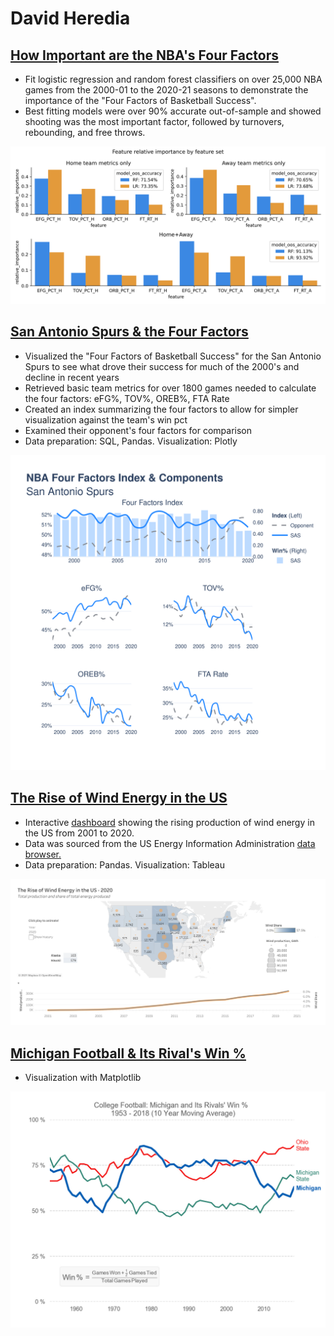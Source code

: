 # David Heredia

## [How Important are the NBA's Four Factors](https://github.com/david-heredia/portfolio-projects/tree/main/nba-factors-weights-analysis)
- Fit logistic regression and random forest classifiers on over 25,000 NBA games from the 2000-01 to the 2020-21 seasons to demonstrate the importance of the "Four Factors of Basketball Success".
- Best fitting models were over 90% accurate out-of-sample and showed shooting was the most important factor, followed by turnovers, rebounding, and free throws.

![](/nba-factors-weights-analysis/relimp.svg)

## [San Antonio Spurs & the Four Factors](https://github.com/david-heredia/portfolio-projects/tree/main/nba-four-factors)
- Visualized the "Four Factors of Basketball Success" for the San Antonio Spurs to see what drove their success for much of the 2000's and decline in recent years
- Retrieved basic team metrics for over 1800 games needed to calculate the four factors: eFG%, TOV%, OREB%, FTA Rate
- Created an index summarizing the four factors to allow for simpler visualization against the team's win pct
- Examined their opponent's four factors for comparison
- Data preparation: SQL, Pandas. Visualization: Plotly

![](/nba-four-factors/ffindex.svg)

## [The Rise of Wind Energy in the US](https://github.com/david-heredia/portfolio-projects/tree/main/us-wind)
- Interactive [dashboard](https://public.tableau.com/views/USWindProduction/USWindEnergy?:language=en-US&:display_count=n&:origin=viz_share_link) showing the rising production of wind energy in the US from 2001 to 2020.
- Data was sourced from the US Energy Information Administration [data browser.](https://www.eia.gov/electricity/data/browser/)
- Data preparation: Pandas. Visualization: Tableau

![](/us-wind/US-Wind-Energy.png)

## [Michigan Football & Its Rival's Win %](https://github.com/david-heredia/portfolio-projects/tree/main/michigan-football)
- Visualization with Matplotlib

![](/michigan-football/michigan-football-winpct.jpg)
